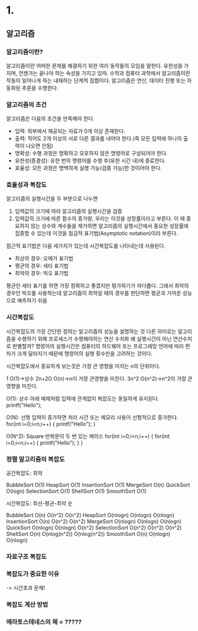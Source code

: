 # 1.

## 알고리즘

### 알고리즘이란?
알고리즘이란 어떠한 문제를 해결하기 위한 여러 동작들의 모임을 말한다. 유한성을 가지며, 언젠가는 끝나야 하는 속성을 가지고 있따. 수학과 컴퓨터 과학에서 알고리즘이란 작동이 일어나게 하는 내재하는 단계적 집합이다. 알고리즘은 연산, 데이터 진행 또는 자동화된 추론을 수행한다.

### 알고리즘의 조건
알고리즘은 다음의 조건을 만족해야 한다.
* 입력: 외부에서 제공되는 자료가 0개 이상 존재한다.
* 출력: 적어도 2개 이상의 서로 다른 결과를 내어야 한다.(즉 모든 입력에 하나의 출력이 나오면 안됨)
* 명확성: 수행 과정은 명확하고 모호하지 않은 명령어로 구성되어야 한다.
* 유한성(종결성): 유한 번의 명령어를 수행 후(유한 시간 내)에 종료한다.
* 효율성: 모든 과정은 명백하게 실행 가능(검증 가능)한 것이어야 한다.

### 효율성과 복잡도
알고리즘의 실행시간을 두 부분으로 나누면

1) 입력값의 크기에 따라 알고리즘의 실행시간을 검증
2) 입력값의 크기에 따른 함수의 증가량, 우리는 이것을 성장률이라고 부른다. 이 때 중요하지 않는 상수와 계수들을 제거하면 알고리즘의 실행시간에서 중요한 성장률에 집중할 수 있는데 이것을 점금적 표기법(Asymptotic notation)이라 부른다.

점근적 표기법은 다음 세가지가 있는데 시간복잡도를 나타내는데 사용된다.
* 최상의 경우: 오메가 표기법
* 평균의 경우: 세타 표기법
* 최악의 경우: 빅오 표기법

평균인 세타 표기를 하면 가장 정확하고 좋겠지만 평가하기가 까다롭다.
그래서 최악의 경우인 빅오를 사용하는데 알고리즘이 최악일 때의 경우를 판단하면 평균과 가까운 성능으로 예측하기 쉬움

### 시간복잡도
시간복잡도의 가장 간단한 정의는 알고리즘의 성능을 설명하는 것
다른 의미로는 알고리즘을 수행하기 위해 프로세스가 수행해야하는 연산 수치화
왜 실행시간이 아닌 연산수치로 판별할까? 명령어의 실행시간은 컴퓨터의 하드웨어 또는 프로그래밍 언어에 따라 편차가 크게 달라지기 때문에 명령어의 실행 횟수만을 고려하는 것이다.

시간복잡도에서 중요하게 보는것은 가장 큰 영향을 미치는 n의 단위이다.

1 O(1)->상수
2n+2O O(n)->n이 가장 큰영향을 미친다.
3n^2 O(n^2)->n^2이 가장 큰영향을 미친다.

O(1): 상수
아래 예제처럼 입력에 관계없이 복잡도는 동일하게 유지된다.
printf("Hello");

O(N): 선형
입력이 증가하면 처리 시간 또는 메모리 사용이 선형적으로 증가한다.
for(int i=0;i<n;i++)
{
    printf("Hello");
}

O(N^2): Square
반복문이 두 번 있는 케이스
for(int i=0;i<n;i++)
{
    for(int i=0;i<n;i++)
    {
        printf("Hello");
    }
}

### 정렬 알고리즘의 복잡도

공간복잡도: 최악

BubbleSort O(1)
HeapSort O(1)
InsertionSort O(1)
MergeSort O(n) 
QuickSort O(logn)
SelectionSort O(1)
ShellSort O(1)
SmoothSort O(1)



시간복잡도: 최선-평균-최악 순

BubbleSort O(n) O(n^2) O(n^2)
HeapSort O(nlogn) O(nlogn) O(nlogn)
InsertionSort O(n) O(n^2) O(n^2)
MergeSort O(nlogn) O(nlogn) O(nlogn)
QuickSort O(nlogn) O(nlogn) O(n^2)
SelectionSort O(n^2) O(n^2) O(n^2)
ShellSort O(n) O(nlog(n^2)) O(nlog(n^2))
SmoothSort O(n) O(nlogn) O(nlogn)


### 자료구조 복잡도

### 복잡도가 중요한 이유
-> 시간초과 문제!

### 복잡도 계산 방법

### 에라토스테네스의 체 = ?????